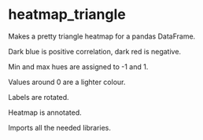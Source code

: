 # heatmap_triangle

Makes a pretty triangle heatmap for a pandas DataFrame.  

Dark blue is positive correlation, dark red is negative.  

Min and max hues are assigned to -1 and 1.  

Values around 0 are a lighter colour. 

Labels are rotated. 

Heatmap is annotated. 

Imports all the needed libraries. 
